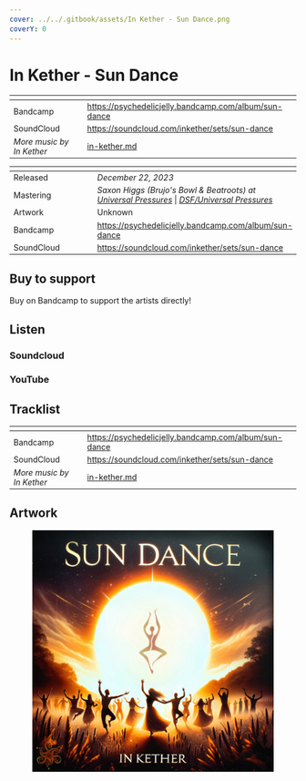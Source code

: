 ```yaml
---
cover: ../../.gitbook/assets/In Kether - Sun Dance.png
coverY: 0
---
```


# In Kether - Sun Dance

<table data-view="cards"><thead><tr><th></th><th data-hidden data-card-target data-type="content-ref"></th></tr></thead><tbody><tr><td>Bandcamp</td><td><a href="https://psychedelicjelly.bandcamp.com/album/sun-dance">https://psychedelicjelly.bandcamp.com/album/sun-dance</a></td></tr><tr><td>SoundCloud</td><td><a href="https://soundcloud.com/inkether/sets/sun-dance">https://soundcloud.com/inkether/sets/sun-dance</a></td></tr><tr><td><em>More music by In Kether</em></td><td><a href="../../artists/music/in-kether.md">in-kether.md</a></td></tr></tbody></table>

<table data-header-hidden><thead><tr><th width="156"></th><th></th></tr></thead><tbody><tr><td>Released</td><td><em>December 22, 2023</em></td></tr><tr><td>Mastering</td><td><em>Saxon Higgs (Brujo's Bowl &#x26; Beatroots) at</em> <a href="https://www.facebook.com/universalpressures"><em>Universal Pressures</em></a> | <a href="../../artists/mastering/universal-pressures.md"><em>DSF/Universal Pressures</em></a> </td></tr><tr><td>Artwork</td><td>Unknown</td></tr><tr><td>Bandcamp</td><td><a href="https://psychedelicjelly.bandcamp.com/album/sun-dance">https://psychedelicjelly.bandcamp.com/album/sun-dance</a></td></tr><tr><td>SoundCloud</td><td><a href="https://soundcloud.com/inkether/sets/sun-dance">https://soundcloud.com/inkether/sets/sun-dance</a></td></tr></tbody></table>

## Buy to support

Buy on Bandcamp to support the artists directly!&#x20;

## Listen

### Soundcloud

### YouTube

## Tracklist



<table data-view="cards"><thead><tr><th></th><th data-hidden data-card-target data-type="content-ref"></th></tr></thead><tbody><tr><td>Bandcamp</td><td><a href="https://psychedelicjelly.bandcamp.com/album/sun-dance">https://psychedelicjelly.bandcamp.com/album/sun-dance</a></td></tr><tr><td>SoundCloud</td><td><a href="https://soundcloud.com/inkether/sets/sun-dance">https://soundcloud.com/inkether/sets/sun-dance</a></td></tr><tr><td><em>More music by In Kether</em></td><td><a href="../../artists/music/in-kether.md">in-kether.md</a></td></tr></tbody></table>

## Artwork

<figure><img src="../../.gitbook/assets/In Kether - Sun Dance.png" alt=""><figcaption></figcaption></figure>
